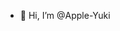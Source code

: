 - 👋 Hi, I’m @Apple-Yuki

<!---
Apple-Yuki/Apple-Yuki is a ✨ special ✨ repository because its `README.md` (this file) appears on your GitHub profile.
You can click the Preview link to take a look at your changes.
--->
